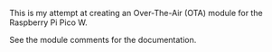 This is my attempt at creating an Over-The-Air (OTA) module for the Raspberry Pi Pico W.

See the module comments for the documentation.